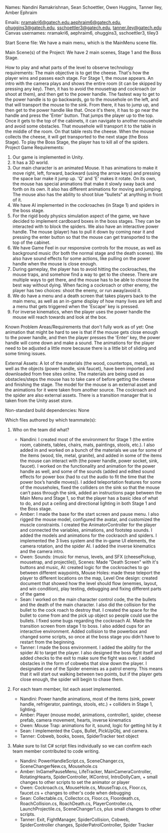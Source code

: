 Names: Nandini Ramakrishnan, Sean Schoettler, Owen Huggins, Tanner Iley, Amber Ephraim

Emails: nramakri6@gatech.edu,aephraim6@gatech.edu, ohuggins3@gatech.edu, sschoettler3@gatech.edu, tanner.iley@gatech.edu
Canvas usernames: nramakri6, aephraim6, ohuggins3, sschoettler3, tiley3

Start Scene file: We have a main menu, which is the MainMenu scene file.

Main Scene(s) of the Project: We have 2 main scenes, Stage 1 and the Boss Stage.

How to play and what parts of the level to observe technology requirements: The main objective is to get the cheese. That's how the player wins and passes each stage. For Stage 1, the mouse appears. An intro with the camera plays and shows the entire room (it can be skipped by pressing any key). Then, it has to avoid the mousetrap and cockroach (or shoot at them), and then get to the power handle. The fastest way to get to the power handle is to go backwards, go to the mousehole on the left, and that will transport the mouse to the sink. From there, it has to jump up, and then get to the power handle like that. Once it's there, it has to go near the handle and press the 'Enter' button. That jumps the player up to the top. Once it gets to the top of the cabinets, it can navigate to another mousehole and avoid some obstacles. That mousehole will transport it to the table in the middle of the room. On that table rests the cheese. When the mouse collects the cheese, it will get transported to the next stage (the Boss Stage).
To play the Boss Stage, the player has to kill all of the spiders.
Project Game Requirements:
1. Our game is implemented in Unity.
2. It has a 3D world.
3. Our main character is an animated Mouse. It has animations to make it move right, left, forward, backward (using the arrow keys) and pressing the space bar make it jump up. 'Q' and 'E' makes it rotate. On its own, the mouse has special animations that make it slowly sway back and forth on its own. It also has different animations for moving and jumping. The mouse also has the ability to shoot blue "bullets" at anything in front of it.
4. We have AI implemented in the cockroaches (in Stage 1) and spiders in the boss stage.
5. For the rigid body physics simulation aspect of the game, we have decided to implement cardboard boxes in the boss stages. They can be interacted with to block the spiders. We also have an interactive power handle. The mouse (player) has to pull it down by coming near it and pressing the enter button so that the mouse can get transported to the top of the cabinet.
6. We have Game Feel in our responsive controls for the mouse, as well as background music (for both the normal stage and the death scenes). We also have sound effects for some actions, like pulling on the power handle when the mouse is close enough.
7. During gameplay, the player has to avoid hitting the cockroaches, the mouse traps, and somehow find a way to get to the cheese. There are multiple ways to get there, and the mouse has to be able to choose the best way without dying. When facing a cockroach or other enemy, the player has two choices: shoot the enemy, or run away/avoid it.
8. We do have a menu and a death screen that takes players back to the main menu, as well as an in-game display of how many lives are left and a menu that gets triggered when the 'Escape' key is pressed.
9. For inverse kinematics, when the player uses the power handle the mouse will reach towards and look at the box.

Known Problem Areas/Requirements that don't fully work as of yet: One animation that might be hard to see is that if the mouse gets close enough to the power handle, and then the player presses the 'Enter' key, the power handle will come down and make a sound. The animations for the player need to be adjusted a little more because there is a little bit of sliding and some timing issues.

External Assets: A lot of the materials (the wood, countertops, metal), as well as the objects (power handle, sink faucet), have been imported and downloaded from free sites online. The materials are being used as obstacles/steps the mouse has to take care of before getting the cheese and finishing the stage. The model for the mouse is an external asset and the animations for it were taken from another source. The cockroach and the spider are also external assets. There is a transition manager that is taken from the Unity asset store.

Non-standard build dependencies: None

Which files authored by which teammate(s):
1. Who on the team did what?
	- Nandini: I created most of the environment for Stage 1 (the entire room, cabinets, tables, chairs, mats, paintings, stools, etc.). I also added in and worked on a bunch of the materials we use for some of the items (wood, tile, metal, granite), and added in some of the items the mouse can interact with (the power handle, power socket, sink, faucet). I worked on the functionality and animation for the power handle as well, and some of the sounds (added and edited sound effects for power box (had to cut the audio to fit the time that the power box’s handle moves)). I added teleportation features for some of the mouseholes, fixed the colliders on the sink so that the mouse can’t pass through the sink, added an instructions page between the Main Menu and Stage 1, so that the player has a basic idea of what to do, and put a ceiling and directional lighting in both Stage 1 and the Boss stage.
	- Amber: I made the base for the start screen and pause menu. I also rigged the mouse model, configured the avatar, and customized the muscle constraints. I created the AnimatorController for the player and connected the variables, animations, and footstep sounds. I added the models and animations for the cockraoch and spiders. I implemented the 3 lives system and the in-game UI elements, the camera rotation, and the spider AI. I added the inverse kinematics and the camera intro. 
	- Owen: Sounds: (music for menus, levels, and SFX (cheesePickup, mousetrap, and projectile)), Scenes: Made "Death Screen" with it's buttons and music, AI: created logic for the cockroaches to go between different waypoints, Mouse Holes: made these teleport the player to different locations on the map, Level One design: created document that showed how the level should flow (enemies, layout, and win condition), play testing, debugging and fixing different parts of the game
	- Sean: I worked on the main character control code, the the bullets and the death of the main character. I also did the collision for the bullet to the cock roach to destroy that. I created the space for the bullet to come from and the pick up object so people could use the bullets. I fixed some bugs regarding the cockroach AI. Made the transition screen from stage 1 to boss. I also added cups for an interactive environment. Added collision to the powerbox and changed some scripts, so once at the boss stage you didn't have to restart from the beginning.
	- Tanner: I made the boss environment. I added the ability for the spider AI to target the player. I also designed the boss fight itself and added checks to the exit to make sure the fight was over. I added obstacles in the form of cobwebs that slow down the player. I designated one of the Spider enemies as a patrol enemy. This means that it will start out walking between two points, but if the player gets close enough, the spider will begin to chase them.


2. For each team member, list each asset implemented.
	- Nandini: Power handle animations, most of the items (sink, power handle, refrigerator, paintings, stools, etc.) + colliders in Stage 1, lighting.
	- Amber: Player (mouse model, animations, controller), spider, cheese prefab, camera movement, hearts, inverse kinematics
	- Owen: Mouse Trap: animations for it, sound, logic for getting hit by it
	- Sean: I implemented the Cups, Bullet, PickUpObj, and camera.
	- Tanner: Cobweb, books, boxes, SpiderTracker text object


3. Make sure to list C# script files individually so we can confirm each team member contributed to code writing.
	- Nandini: PowerHandleScript.cs, SceneChanger.cs, SceneChangerNew.cs, Mousehole.cs
	- Amber: InGamePauseMenu, LifeTracker, MainCameraController, RotatingHearts, SpiderController, IKControl, IntroDollyCam, + small changes to other scripts to set the animator or player
	- Owen: Cockroach.cs, MouseHole.cs, MouseTrap.cs, Floor.cs, faucet.cs + changes to other's code when debugging 
  	- Sean: Collectable.cs, Collector.cs, Floor.cs, Floordeath.cs, RoachCollision.cs, RoachDeath.cs, PlayerController.cs, LaunchProjectile.cs, SceneChanger1.cs, plus small changes to other scripts.
	- Tanner: Exit, FightManager, SpiderCollision, Cobweb, SpiderController changes, SpiderPatrolController, Spider Tracker
